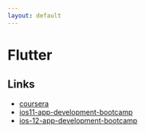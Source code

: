 ```yaml
---
layout: default
---
```


# Flutter

## Links
- [coursera](https://www.coursera.org/specializations/app-development)
- [ios11-app-development-bootcamp](https://www.udemy.com/ios11-app-development-bootcamp/)
- [ios-12-app-development-bootcamp](https://www.udemy.com/ios-12-app-development-bootcamp/)


